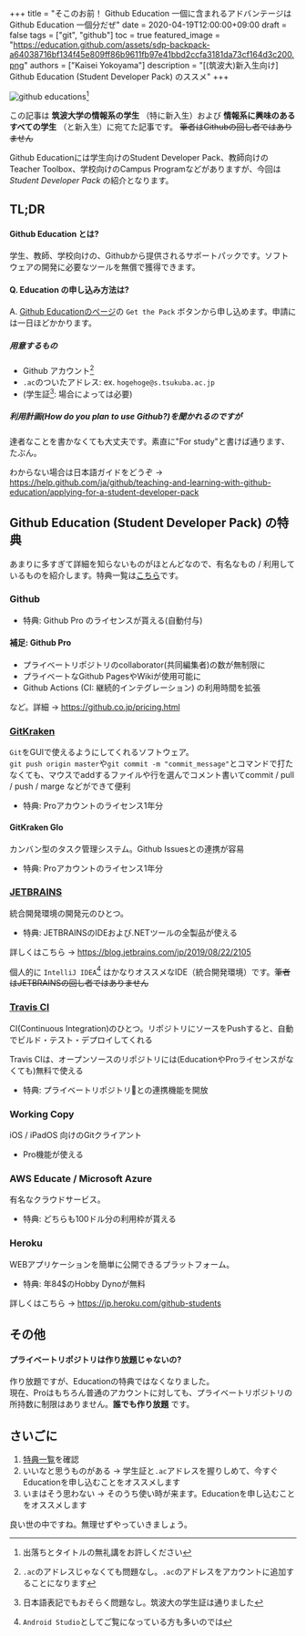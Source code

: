 +++
title =  "そこのお前！ Github Education 一個に含まれるアドバンテージはGithub Education 一個分だぜ"
date = 2020-04-19T12:00:00+09:00
draft = false
tags = ["git", "github"]
toc = true
featured_image = "https://education.github.com/assets/sdp-backpack-a64038716bf134f45e809ff86b9611fb97e41bbd2ccfa3181da73cf164d3c200.png"
authors = ["Kaisei Yokoyama"]
description = "[(筑波大)新入生向け] Github Education (Student Developer Pack) のススメ"
+++

![github educations](https://user-images.githubusercontent.com/8509057/78855372-b1662f80-7a5e-11ea-9963-e46886464954.png)[^1]

この記事は **筑波大学の情報系の学生** （特に新入生）および **情報系に興味のあるすべての学生** （と新入生）に宛てた記事です。 ~~筆者はGithubの回し者ではありません~~

Github Educationには学生向けのStudent Developer Pack、教師向けのTeacher Toolbox、学校向けのCampus Programなどがありますが、今回は *Student Developer Pack* の紹介となります。

## TL;DR
#### Github Education とは?
学生、教師、学校向けの、Githubから提供されるサポートパックです。ソフトウェアの開発に必要なツールを無償で獲得できます。

#### Q. Education の申し込み方法は?
A. [Github Educationのページ](https://education.github.com/pack)の `Get the Pack` ボタンから申し込めます。申請には一日ほどかかります。

##### 用意するもの

- Github アカウント[^2]
- `.ac`のついたアドレス: ex. `hogehoge@s.tsukuba.ac.jp`
- (学生証[^3]: 場合によっては必要)

##### 利用計画(How do you plan to use Github?)を聞かれるのですが
達者なことを書かなくても大丈夫です。素直に"For study"と書けば通ります、たぶん。

わからない場合は日本語ガイドをどうぞ ->  
https://help.github.com/ja/github/teaching-and-learning-with-github-education/applying-for-a-student-developer-pack

## Github Education (Student Developer Pack) の特典
あまりに多すぎて詳細を知らないものがほとんどなので、有名なもの / 利用しているものを紹介します。特典一覧は[こちら](https://education.github.com/pack)です。

### Github
* 特典: Github Pro のライセンスが貰える(自動付与)

#### 補足: Github Pro
* プライベートリポジトリのcollaborator(共同編集者)の数が無制限に
* プライベートなGithub PagesやWikiが使用可能に
* Github Actions (CI: 継続的インテグレーション) の利用時間を拡張

など。詳細 -> https://github.co.jp/pricing.html

### [GitKraken](https://www.gitkraken.com/)
`Git`をGUIで使えるようにしてくれるソフトウェア。  
`git push origin master`や`git commit -m "commit_message"`とコマンドで打たなくても、マウスでaddするファイルや行を選んでコメント書いてcommit / pull / push / marge などができて便利

* 特典: Proアカウントのライセンス1年分

#### GitKraken Glo
カンバン型のタスク管理システム。Github Issuesとの連携が容易

* 特典: Proアカウントのライセンス1年分

### [JETBRAINS](https://www.jetbrains.com/ja-jp/)
統合開発環境の開発元のひとつ。

* 特典: JETBRAINSのIDEおよび.NETツールの全製品が使える  

詳しくはこちら -> https://blog.jetbrains.com/jp/2019/08/22/2105

個人的に `IntelliJ IDEA`[^4] はかなりオススメなIDE（統合開発環境）です。~~筆者はJETBRAINSの回し者ではありません~~

### [Travis CI](https://travis-ci.com/)
CI(Continuous Integration)のひとつ。リポジトリにソースをPushすると、自動でビルド・テスト・デプロイしてくれる

Travis CIは、オープンソースのリポジトリには(EducationやProライセンスがなくても)無料で使える

* 特典: プライベートリポジトリとの連携機能を開放

### Working Copy
iOS / iPadOS 向けのGitクライアント

* Pro機能が使える

### AWS Educate / Microsoft Azure
有名なクラウドサービス。

* 特典: どちらも100ドル分の利用枠が貰える

### Heroku
WEBアプリケーションを簡単に公開できるプラットフォーム。

* 特典: 年84$のHobby Dynoが無料

詳しくはこちら -> https://jp.heroku.com/github-students

## その他
#### プライベートリポジトリは作り放題じゃないの?
作り放題ですが、Educationの特典ではなくなりました。  
現在、Proはもちろん普通のアカウントに対しても、プライベートリポジトリの所持数に制限はありません。**誰でも作り放題** です。

## さいごに
1. [特典一覧](https://education.github.com/pack)を確認
2. いいなと思うものがある -> 学生証と`.ac`アドレスを握りしめて、今すぐEducationを申し込むことをオススメします
2. いまはそう思わない -> そのうち使い時が来ます。Educationを申し込むことをオススメします

良い世の中ですね。無理せずやっていきましょう。

[^1]: 出落ちとタイトルの無礼講をお許しください
[^2]: `.ac`のアドレスじゃなくても問題なし。`.ac`のアドレスをアカウントに追加することになります
[^3]: 日本語表記でもおそらく問題なし。筑波大の学生証は通りました
[^4]: `Android Studio`としてご覧になっている方も多いのでは